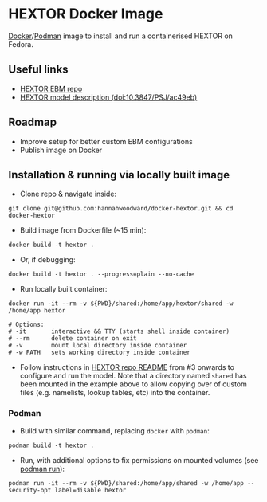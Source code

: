 # HEXTOR Docker Image

[Docker](https://www.docker.com/)/[Podman](https://podman.io/) image to install and run a containerised HEXTOR on Fedora.


## Useful links

* [HEXTOR EBM repo](https://github.com/BlueMarbleSpace/hextor)
* [HEXTOR model description (doi:10.3847/PSJ/ac49eb)](https://doi.org/10.3847/PSJ/ac49eb)


## Roadmap

* Improve setup for better custom EBM configurations
* Publish image on Docker


## Installation & running via locally built image

* Clone repo & navigate inside:

```
git clone git@github.com:hannahwoodward/docker-hextor.git && cd docker-hextor
```

* Build image from Dockerfile (~15 min):

```
docker build -t hextor .
```

* Or, if debugging:

```
docker build -t hextor . --progress=plain --no-cache
```

* Run locally built container:

```
docker run -it --rm -v ${PWD}/shared:/home/app/hextor/shared -w /home/app hextor

# Options:
# -it       interactive && TTY (starts shell inside container)
# --rm      delete container on exit
# -v        mount local directory inside container
# -w PATH   sets working directory inside container
```

* Follow instructions in [HEXTOR repo README](https://github.com/BlueMarbleSpace/hextor) from #3 onwards to configure and run the model. Note that a directory named `shared` has been mounted in the example above to allow copying over of custom files (e.g. namelists, lookup tables, etc) into the container.

### Podman

* Build with similar command, replacing `docker` with `podman`:

```
podman build -t hextor .
```

* Run, with additional options to fix permissions on mounted volumes (see [podman run](https://docs.podman.io/en/latest/markdown/podman-run.1.html)):

```
podman run -it --rm -v ${PWD}/shared:/home/app/shared -w /home/app --security-opt label=disable hextor
```

